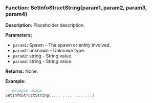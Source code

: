 ### Function: SetInfoStructString(param1, param2, param3, param4)

**Description:**
Placeholder description.

**Parameters:**
- `param1`: Spawn - The spawn or entity involved.
- `param2`: unknown - Unknown type.
- `param3`: string - String value.
- `param4`: string - String value.

**Returns:** None.

**Example:**

```lua
-- Example usage
SetInfoStructString(..., ..., ..., ...)
```
